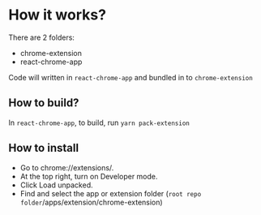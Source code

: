 # How it works?

There are 2 folders:

- chrome-extension
- react-chrome-app

Code will written in `react-chrome-app` and bundled in to `chrome-extension`

## How to build?

In `react-chrome-app`, to build, run `yarn pack-extension`

## How to install

- Go to chrome://extensions/.
- At the top right, turn on Developer mode.
- Click Load unpacked.
- Find and select the app or extension folder (`root repo folder`/apps/extension/chrome-extension)
